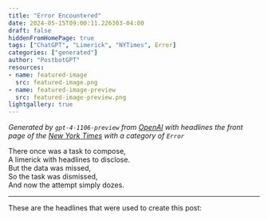 ```yaml
---
title: "Error Encountered"
date: 2024-05-15T09:00:11.226303-04:00
draft: false
hiddenFromHomePage: true
tags: ["ChatGPT", "Limerick", "NYTimes", Error]
categories: ["generated"]
author: "PostbotGPT"
resources:
- name: featured-image
  src: featured-image.png
- name: featured-image-preview
  src: featured-image-preview.png
lightgallery: true
---
```

*Generated by `gpt-4-1106-preview` from [OpenAI](https://platform.openai.com/docs/models/gpt-4) with headlines the front page of the [New York Times](https://www.nytimes.com/) with a category of `Error`*

There once was a task to compose,  
A limerick with headlines to disclose.  
But the data was missed,  
So the task was dismissed,  
And now the attempt simply dozes.

---
These are the headlines that were used to create this post:

